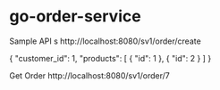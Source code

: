 # go-order-service



Sample API s 
http://localhost:8080/sv1/order/create

{
    "customer_id": 1,
    "products": [
        {
            "id": 1
        },
        {
            "id": 2
        }
    ]
}



Get Order 
http://localhost:8080/sv1/order/7
